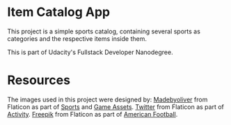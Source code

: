 # Item Catalog App

This project is a simple sports catalog, containing several sports as categories and the respective items inside them.

This is part of Udacity's Fullstack Developer Nanodegree.

# Resources

The images used in this project were designed by:
[Madebyoliver](https://www.flaticon.com/authors/madebyoliver) from Flaticon as part of [Sports](https://www.flaticon.com/packs/sport) and [Game Assets](https://www.flaticon.com/packs/game-assets).
[Twitter](https://www.flaticon.com/authors/twitter) from Flaticon as part of [Activity](https://www.flaticon.com/packs/activity).
[Freepik](https://www.flaticon.com/authors/freepik) from Flaticon as part of [American Football](https://www.flaticon.com/packs/american-football-2).
